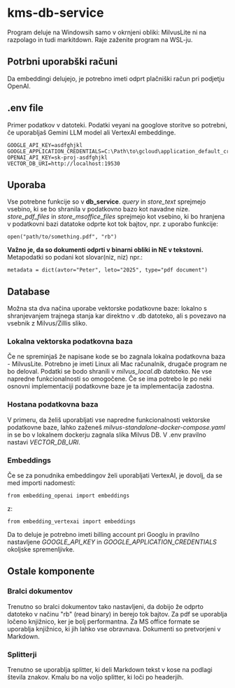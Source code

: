 # kms-db-service
Program deluje na Windowsih samo v okrnjeni obliki: MilvusLite ni na razpolago in tudi markitdown. Raje zaženite program na WSL-ju.
## Potrbni uporabški računi
Da embeddingi delujejo, je potrebno imeti odprt plačniški račun pri podjetju OpenAI. 
## .env file
Primer podatkov v datoteki. Podatki veyani na googlove storitve so potrebni, če uporabljaš Gemini LLM model ali VertexAI embeddinge.
```
GOOGLE_API_KEY=asdfghjkl
GOOGLE_APPLICATION_CREDENTIALS=C:\Path\to\gcloud\application_default_credentials.json
OPENAI_API_KEY=sk-proj-asdfghjkl
VECTOR_DB_URI=http://localhost:19530
```
## Uporaba
Vse potrebne funkcije so v **db_service**. *query* in *store_text* sprejmejo vsebino, ki se bo shranila v podatkovno bazo kot navadne nize. *store_pdf_files* in *store_msoffice_files* sprejmejo kot vsebino, ki bo hranjena v podatkovni bazi datatoke odprte kot tok bajtov, npr. z uporabo funkcije:
```
open("path/to/something.pdf", "rb")
```
**Važno je, da so dokumenti odprti v binarni obliki in NE v tekstovni.**
Metapodatki so podani kot slovar(niz, niz) npr.:
```
metadata = dict(avtor="Peter", leto="2025", type="pdf document")
```

## Database
Možna sta dva načina uporabe vektorske podatkovne baze: lokalno s shranjevanjem trajnega stanja kar direktno v .db datoteko, ali s povezavo na vsebnik z Milvus/Zillis sliko.
### Lokalna vektorska podatkovna baza
Če ne spreminjaš že napisane kode se bo zagnala lokalna podatkovna baza - MilvusLite.
Potrebno je imeti Linux ali Mac računalnik, drugače program ne bo deloval. Podatki se bodo shranili v *milvus_local.db* datoteko. Ne vse napredne funkcionalnosti so omogočene. Če se ima potrebo le po neki osnovni implementaciji podatkovne baze je ta implementacija zadostna.
### Hostana podatkovna baza
V primeru, da želiš uporabljati vse napredne funkcionalnosti vektorske podatkovne baze, lahko zaženeš *milvus-standalone-docker-compose.yaml* in se bo v lokalnem dockerju zagnala slika Milvus DB. V .env pravilno nastavi *VECTOR_DB_URI*.
### Embeddings
Če se za ponudnika embeddingov želi uporabljati VertexAI, je dovolj, da se med importi nadomesti:
```
from embedding_openai import embeddings
```
z:
```
from embedding_vertexai import embeddings
```
Da to deluje je potrebno imeti billing account pri Googlu in pravilno nastavljene *GOOGLE_API_KEY* in *GOOGLE_APPLICATION_CREDENTIALS* okoljske spremenljivke.

## Ostale komponente
### Bralci dokumentov
Trenutno so bralci dokumentov tako nastavljeni, da dobijo že odprto datoteko v načinu "rb" (read binary) in berejo tok bajtov. Za pdf se uporablja ločeno knjižnico, ker je bolj performantna. Za MS office formate se uporablja knjižnico, ki jih lahko vse obravnava. Dokumenti so pretvorjeni v Markdown.
### Splitterji
Trenutno se uporablja splitter, ki deli Markdown tekst v kose na podlagi števila znakov. Kmalu bo na voljo splitter, ki loči po headerjih.

